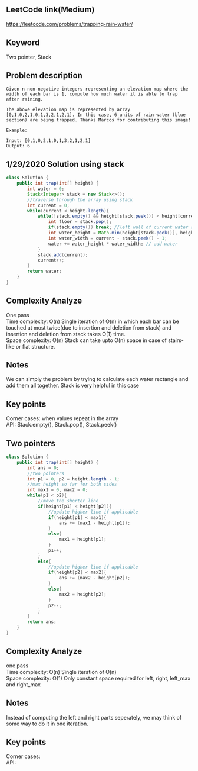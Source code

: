 ## LeetCode link(Medium)
https://leetcode.com/problems/trapping-rain-water/

## Keyword
Two pointer, Stack

## Problem description
```
Given n non-negative integers representing an elevation map where the width of each bar is 1, compute how much water it is able to trap after raining.

The above elevation map is represented by array [0,1,0,2,1,0,1,3,2,1,2,1]. In this case, 6 units of rain water (blue section) are being trapped. Thanks Marcos for contributing this image!

Example:

Input: [0,1,0,2,1,0,1,3,2,1,2,1]
Output: 6
```
## 1/29/2020 Solution using stack

```java
class Solution {
    public int trap(int[] height) {
        int water = 0;
        Stack<Integer> stack = new Stack<>();
        //traverse through the array using stack
        int current = 0;
        while(current < height.length){
            while(!stack.empty() && height[stack.peek()] < height[current]){
                int floor = stack.pop();
                if(stack.empty()) break; //left wall of current water rectangle doesn't exist
                int water_height = Math.min(height[stack.peek()], height[current]) - height[floor];
                int water_width = current - stack.peek() - 1;
                water += water_height * water_width; // add water
            }
            stack.add(current);
            current++;
        }
        return water;
    }
}
```

## Complexity Analyze
One pass\
Time complexity: O(n) Single iteration of O(n) in which each bar can be touched at most twice(due to insertion and deletion from stack) and insertion and deletion from stack takes O(1) time.\
Space complexity: O(n) Stack can take upto O(n) space in case of stairs-like or flat structure.

## Notes
We can simply the problem by trying to calculate each water rectangle and add them all together. Stack is very
helpful in this case

## Key points
Corner cases: when values repeat in the array\
API: Stack.empty(), Stack.pop(), Stack.peek()

## Two pointers

```JAVA
class Solution {
    public int trap(int[] height) {
        int ans = 0;
        //two pointers
        int p1 = 0, p2 = height.length - 1;
        //max height so far for both sides
        int max1 = 0, max2 = 0;
        while(p1 < p2){
            //move the shorter line
            if(height[p1] < height[p2]){
                //update higher line if applicable
                if(height[p1] < max1){
                    ans += (max1 - height[p1]);
                }
                else{
                    max1 = height[p1];
                }
                p1++;
            }
            else{
                //update higher line if applicable
                if(height[p2] < max2){
                    ans += (max2 - height[p2]);
                }
                else{
                    max2 = height[p2];
                }
                p2--;
            }
        }
        return ans;
    }
}
```

## Complexity Analyze
one pass\
Time complexity: O(n) Single iteration of O(n)\
Space complexity: O(1) Only constant space required for left, right, left_max and right_max

## Notes
Instead of computing the left and right parts seperately, we may think of some way to do it in one iteration.

## Key points
Corner cases: \
API: